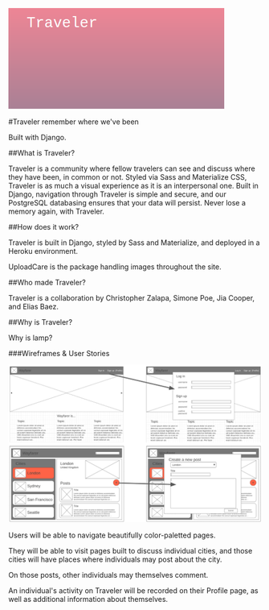 ![Alt text](main_app/static/images/Traveler.png?raw=true "Title")

#Traveler
remember where we've been

Built with Django.

##What is Traveler?

Traveler is a community where fellow travelers can see and discuss where they have been, in common or not. Styled via Sass and Materialize CSS, Traveler is as much a visual experience as it is an interpersonal one. Built in Django, navigation through Traveler is simple and secure, and our PostgreSQL databasing ensures that your data will persist. Never lose a memory again, with Traveler.

##How does it work?

Traveler is built in Django, styled by Sass and Materialize, and deployed in a Heroku environment. 

UploadCare is the package handling images throughout the site.

##Who made Traveler?

Traveler is a collaboration by Christopher Zalapa, Simone Poe, Jia Cooper, and Elias Baez.

##Why is Traveler?

Why is lamp?

###Wireframes & User Stories

![Alt text](main_app/static/images/wireframe1.png?raw=true "Wireframe")

Users will be able to navigate beautifully color-paletted pages.

They will be able to visit pages built to discuss individual cities, and those cities will have places where individuals may post about the city.

On those posts, other individuals may themselves comment.

An individual's activity on Traveler will be recorded on their Profile page, as well as additional information about themselves.